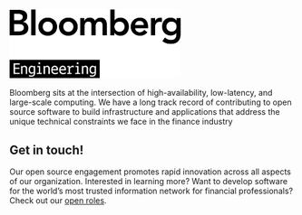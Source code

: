 <img src="https://raw.githubusercontent.com/bloomberg/.github/master/profile/bbg-engineering-logo.png" width="60%" alt="black Bloomberg Engineering logo on white background">

Bloomberg sits at the intersection of high-availability, low-latency,
and large-scale computing. We have a long track record of contributing
to open source software to build infrastructure and applications that
address the unique technical constraints we face in the finance
industry

## Get in touch!

Our open source engagement promotes rapid innovation across all
aspects of our organization.  Interested in learning more? Want to
develop software for the world’s most trusted information network for
financial professionals?  Check out our [open
roles](https://careers.bloomberg.com/job/search/?qf=open+source).
